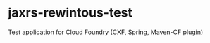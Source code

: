 jaxrs-rewintous-test
====================

Test application for Cloud Foundry (CXF, Spring, Maven-CF plugin)